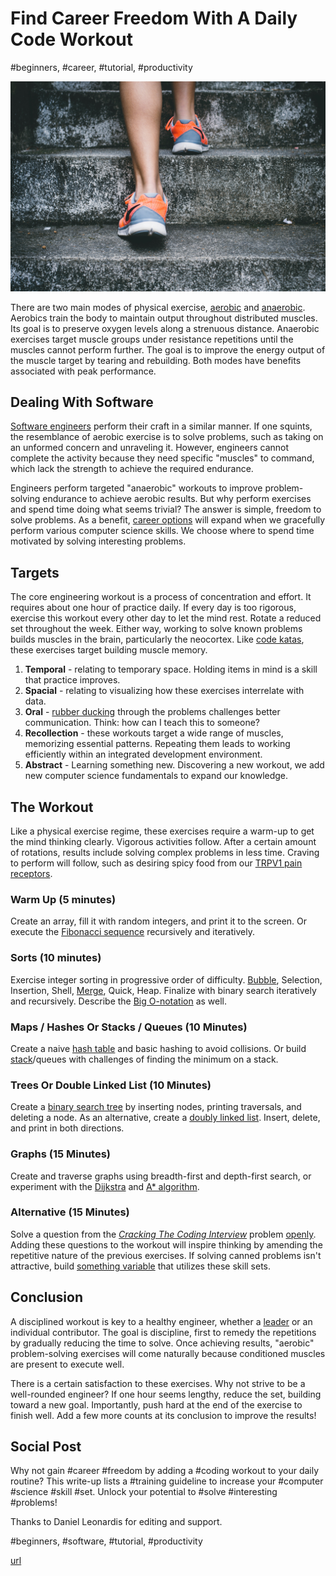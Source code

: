 # Find Career Freedom With A Daily Code Workout
#beginners, #career, #tutorial, #productivity

![Photo by Bruno Nascimento on Unsplash](images/61-01.jpeg)

There are two main modes of physical exercise, [aerobic](https://en.wikipedia.org/wiki/Aerobic_exercise) and [anaerobic](https://en.wikipedia.org/wiki/Anaerobic_exercise). Aerobics train the body to maintain output throughout distributed muscles. Its goal is to preserve oxygen levels along a strenuous distance. Anaerobic exercises target muscle groups under resistance repetitions until the muscles cannot perform further. The goal is to improve the energy output of the muscle target by tearing and rebuilding. Both modes have benefits associated with peak performance.

## Dealing With Software

[Software engineers](https://dev.to/solidi/what-is-a-software-engineer-anyway-3fb2) perform their craft in a similar manner. If one squints, the resemblance of aerobic exercise is to solve problems, such as taking on an unformed concern and unraveling it. However,  engineers cannot complete the activity because they need specific "muscles" to command, which lack the strength to achieve the required endurance.

Engineers perform targeted "anaerobic" workouts to improve problem-solving endurance to achieve aerobic results. But why perform exercises and spend time doing what seems trivial? The answer is simple, freedom to solve problems. As a benefit, [career options](https://levelup.gitconnected.com/interview-well-for-your-next-incredible-engineering-role-a5513e6596ae?sk=fd06c4775ff3e9d912be078e6854c64f) will expand when we gracefully perform various computer science skills. We choose where to spend time motivated by solving interesting problems.

## Targets

The core engineering workout is a process of concentration and effort. It requires about one hour of practice daily. If every day is too rigorous, exercise this workout every other day to let the mind rest. Rotate a reduced set throughout the week. Either way, working to solve known problems builds muscles in the brain, particularly the neocortex. Like [code katas](http://codekata.com/), these exercises target building muscle memory.

1. **Temporal** - relating to temporary space. Holding items in mind is a skill that practice improves.
1. **Spacial** - relating to visualizing how these exercises interrelate with data.
1. **Oral** - [rubber ducking](https://en.wikipedia.org/wiki/Rubber_duck_debugging) through the problems challenges better communication. Think: how can I teach this to someone?
1. **Recollection** - these workouts target a wide range of muscles, memorizing essential patterns. Repeating them leads to working efficiently within an integrated development environment.
1. **Abstract** - Learning something new. Discovering a new workout, we add new computer science fundamentals to expand our knowledge.

## The Workout

Like a physical exercise regime, these exercises require a warm-up to get the mind thinking clearly. Vigorous activities follow. After a certain amount of rotations, results include solving complex problems in less time. Craving to perform will follow, such as desiring spicy food from our [TRPV1 pain receptors](https://www.businessinsider.com/eating-spicy-food-capsaicin-hot-pepper-side-effects-2017-10).

### Warm Up (5 minutes)

Create an array, fill it with random integers, and print it to the screen. Or execute the [Fibonacci sequence](https://www.mathsisfun.com/numbers/fibonacci-sequence.html) recursively and iteratively.

### Sorts (10 minutes)

Exercise integer sorting in progressive order of difficulty. [Bubble](https://en.wikipedia.org/wiki/Bubble_sort), Selection, Insertion, Shell, [Merge](https://en.wikipedia.org/wiki/Merge_sort), Quick, Heap. Finalize with binary search iteratively and recursively. Describe the [Big O-notation](https://en.wikipedia.org/wiki/Big_O_notation) as well.

### Maps / Hashes Or Stacks / Queues (10 Minutes)

Create a naive [hash table](https://en.wikipedia.org/wiki/Hash_table) and basic hashing to avoid collisions. Or build [stack](https://en.wikipedia.org/wiki/Stack_(abstract_data_type))/queues with challenges of finding the minimum on a stack.

### Trees Or Double Linked List (10 Minutes)

Create a [binary search tree](https://en.wikipedia.org/wiki/Binary_search_tree) by inserting nodes, printing traversals, and deleting a node. As an alternative, create a [doubly linked list](https://en.wikipedia.org/wiki/Doubly_linked_list). Insert, delete, and print in both directions.

### Graphs (15 Minutes)

Create and traverse graphs using breadth-first and depth-first search, or experiment with the [Dijkstra](https://en.wikipedia.org/wiki/Dijkstra%27s_algorithm) and [A* algorithm](https://en.wikipedia.org/wiki/A*_search_algorithm).

### Alternative (15 Minutes)

Solve a question from the [*Cracking The Coding Interview*](https://www.crackingthecodinginterview.com/) problem [openly](https://medium.com/free-code-camp/how-to-organize-your-thoughts-on-the-whiteboard-and-crush-your-technical-interview-b668de4e6941). Adding these questions to the workout will inspire thinking by amending the repetitive nature of the previous exercises. If solving canned problems isn't attractive, build [something variable](https://www.scotthyoung.com/blog/2022/10/26/variable-mastery/) that utilizes these skill sets.

## Conclusion

A disciplined workout is key to a healthy engineer, whether a [leader](https://dev.to/solidi/what-is-a-tech-lead-anyway-483p) or an individual contributor. The goal is discipline, first to remedy the repetitions by gradually reducing the time to solve. Once achieving results, "aerobic" problem-solving exercises will come naturally because conditioned muscles are present to execute well.

There is a certain satisfaction to these exercises. Why not strive to be a well-rounded engineer? If one hour seems lengthy, reduce the set, building toward a new goal. Importantly, push hard at the end of the exercise to finish well. Add a few more counts at its conclusion to improve the results!

## Social Post

Why not gain #career #freedom by adding a #coding workout to your daily routine? This write-up lists a #training guideline to increase your #computer #science #skill #set. Unlock your potential to #solve #interesting #problems!

Thanks to Daniel Leonardis for editing and support.

#beginners, #software, #tutorial, #productivity

[url](https://dev.to/solidi/find-career-freedom-with-a-daily-code-workout-18e9)
